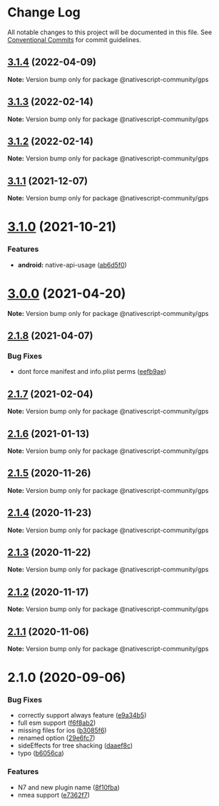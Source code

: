 # Change Log

All notable changes to this project will be documented in this file.
See [Conventional Commits](https://conventionalcommits.org) for commit guidelines.

## [3.1.4](https://github.com/nativescript-community/gps/compare/v3.1.3...v3.1.4) (2022-04-09)

**Note:** Version bump only for package @nativescript-community/gps





## [3.1.3](https://github.com/nativescript-community/gps/compare/v3.1.2...v3.1.3) (2022-02-14)

**Note:** Version bump only for package @nativescript-community/gps





## [3.1.2](https://github.com/nativescript-community/gps/compare/v3.1.1...v3.1.2) (2022-02-14)

**Note:** Version bump only for package @nativescript-community/gps





## [3.1.1](https://github.com/nativescript-community/gps/compare/v3.1.0...v3.1.1) (2021-12-07)

**Note:** Version bump only for package @nativescript-community/gps





# [3.1.0](https://github.com/nativescript-community/gps/compare/v3.0.0...v3.1.0) (2021-10-21)


### Features

* **android:** native-api-usage ([ab6d5f0](https://github.com/nativescript-community/gps/commit/ab6d5f0525a376896b45c1130cf14d41d5a89d50))





# [3.0.0](https://github.com/nativescript-community/gps/compare/v2.1.8...v3.0.0) (2021-04-20)

**Note:** Version bump only for package @nativescript-community/gps





## [2.1.8](https://github.com/nativescript-community/gps/compare/v2.1.7...v2.1.8) (2021-04-07)


### Bug Fixes

* dont force manifest and info.plist perms ([eefb9ae](https://github.com/nativescript-community/gps/commit/eefb9aef788ec17fcae3c1f34fd3436bad5f3a42))





## [2.1.7](https://github.com/nativescript-community/gps/compare/v2.1.6...v2.1.7) (2021-02-04)

**Note:** Version bump only for package @nativescript-community/gps





## [2.1.6](https://github.com/nativescript-community/gps/compare/v2.1.5...v2.1.6) (2021-01-13)

**Note:** Version bump only for package @nativescript-community/gps





## [2.1.5](https://github.com/nativescript-community/gps/compare/v2.1.4...v2.1.5) (2020-11-26)

**Note:** Version bump only for package @nativescript-community/gps





## [2.1.4](https://github.com/nativescript-community/gps/compare/v2.1.3...v2.1.4) (2020-11-23)

**Note:** Version bump only for package @nativescript-community/gps





## [2.1.3](https://github.com/nativescript-community/gps/compare/v2.1.2...v2.1.3) (2020-11-22)

**Note:** Version bump only for package @nativescript-community/gps





## [2.1.2](https://github.com/nativescript-community/gps/compare/v2.1.1...v2.1.2) (2020-11-17)

**Note:** Version bump only for package @nativescript-community/gps





## [2.1.1](https://github.com/nativescript-community/gps/compare/v2.1.0...v2.1.1) (2020-11-06)

**Note:** Version bump only for package @nativescript-community/gps





# 2.1.0 (2020-09-06)


### Bug Fixes

* correctly support always feature ([e9a34b5](https://github.com/nativescript-community/gps/commit/e9a34b5aded554e9a2628b13df3f2c3ea6dfd1a8))
* full esm support ([f6f8ab2](https://github.com/nativescript-community/gps/commit/f6f8ab2c8ec93ca65aaaaa2e7bc6f5d92f72641e))
* missing files for ios ([b3085f6](https://github.com/nativescript-community/gps/commit/b3085f647a05650e6151a36fb596189ca80cb4d6))
* renamed option ([29e6fc7](https://github.com/nativescript-community/gps/commit/29e6fc7b06340d260a9d8770f39e642d70d38fe4))
* sideEffects for tree shacking ([daaef8c](https://github.com/nativescript-community/gps/commit/daaef8c8eb8550df1e6a2c1ad9850dbc95e13ad0))
* typo ([b6056ca](https://github.com/nativescript-community/gps/commit/b6056caadf2e676295c7fe55307c83e1e0be9795))


### Features

* N7 and new plugin name ([8f10fba](https://github.com/nativescript-community/gps/commit/8f10fba053643485251855a41cb22deff461f3eb))
* nmea support ([e7362f7](https://github.com/nativescript-community/gps/commit/e7362f7f145a3f1eceb5c417d128345971bbaefa))
